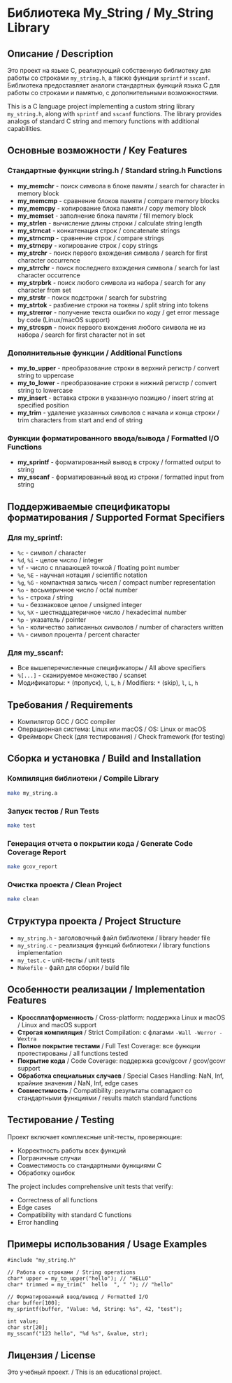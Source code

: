 # Библиотека My_String / My_String Library

## Описание / Description

Это проект на языке C, реализующий собственную библиотеку для работы со строками `my_string.h`, а также функции `sprintf` и `sscanf`. Библиотека предоставляет аналоги стандартных функций языка C для работы со строками и памятью, с дополнительными возможностями.

This is a C language project implementing a custom string library `my_string.h`, along with `sprintf` and `sscanf` functions. The library provides analogs of standard C string and memory functions with additional capabilities.

## Основные возможности / Key Features

### Стандартные функции string.h / Standard string.h Functions
- **my_memchr** - поиск символа в блоке памяти / search for character in memory block
- **my_memcmp** - сравнение блоков памяти / compare memory blocks  
- **my_memcpy** - копирование блока памяти / copy memory block
- **my_memset** - заполнение блока памяти / fill memory block
- **my_strlen** - вычисление длины строки / calculate string length
- **my_strncat** - конкатенация строк / concatenate strings
- **my_strncmp** - сравнение строк / compare strings
- **my_strncpy** - копирование строк / copy strings
- **my_strchr** - поиск первого вхождения символа / search for first character occurrence
- **my_strrchr** - поиск последнего вхождения символа / search for last character occurrence
- **my_strpbrk** - поиск любого символа из набора / search for any character from set
- **my_strstr** - поиск подстроки / search for substring
- **my_strtok** - разбиение строки на токены / split string into tokens
- **my_strerror** - получение текста ошибки по коду / get error message by code (Linux/macOS support)
- **my_strcspn** - поиск первого вхождения любого символа не из набора / search for first character not in set

### Дополнительные функции / Additional Functions
- **my_to_upper** - преобразование строки в верхний регистр / convert string to uppercase
- **my_to_lower** - преобразование строки в нижний регистр / convert string to lowercase  
- **my_insert** - вставка строки в указанную позицию / insert string at specified position
- **my_trim** - удаление указанных символов с начала и конца строки / trim characters from start and end of string

### Функции форматированного ввода/вывода / Formatted I/O Functions
- **my_sprintf** - форматированный вывод в строку / formatted output to string
- **my_sscanf** - форматированный ввод из строки / formatted input from string

## Поддерживаемые спецификаторы форматирования / Supported Format Specifiers

### Для my_sprintf:
- `%c` - символ / character
- `%d`, `%i` - целое число / integer
- `%f` - число с плавающей точкой / floating point number
- `%e`, `%E` - научная нотация / scientific notation
- `%g`, `%G` - компактная запись чисел / compact number representation
- `%o` - восьмеричное число / octal number
- `%s` - строка / string
- `%u` - беззнаковое целое / unsigned integer
- `%x`, `%X` - шестнадцатеричное число / hexadecimal number
- `%p` - указатель / pointer
- `%n` - количество записанных символов / number of characters written
- `%%` - символ процента / percent character

### Для my_sscanf:
- Все вышеперечисленные спецификаторы / All above specifiers
- `%[...]` - сканируемое множество / scanset
- Модификаторы: `*` (пропуск), `l`, `L`, `h` / Modifiers: `*` (skip), `l`, `L`, `h`

## Требования / Requirements

- Компилятор GCC / GCC compiler
- Операционная система: Linux или macOS / OS: Linux or macOS
- Фреймворк Check (для тестирования) / Check framework (for testing)

## Сборка и установка / Build and Installation

### Компиляция библиотеки / Compile Library
```bash
make my_string.a
```

### Запуск тестов / Run Tests
```bash
make test
```

### Генерация отчета о покрытии кода / Generate Code Coverage Report
```bash
make gcov_report
```

### Очистка проекта / Clean Project
```bash
make clean
```

## Структура проекта / Project Structure

- `my_string.h` - заголовочный файл библиотеки / library header file
- `my_string.c` - реализация функций библиотеки / library functions implementation
- `my_test.c` - unit-тесты / unit tests
- `Makefile` - файл для сборки / build file

## Особенности реализации / Implementation Features

- **Кроссплатформенность** / Cross-platform: поддержка Linux и macOS / Linux and macOS support
- **Строгая компиляция** / Strict Compilation: с флагами `-Wall -Werror -Wextra`
- **Полное покрытие тестами** / Full Test Coverage: все функции протестированы / all functions tested
- **Покрытие кода** / Code Coverage: поддержка gcov/gcovr / gcov/gcovr support
- **Обработка специальных случаев** / Special Cases Handling: NaN, Inf, крайние значения / NaN, Inf, edge cases
- **Совместимость** / Compatibility: результаты совпадают со стандартными функциями / results match standard functions

## Тестирование / Testing

Проект включает комплексные unit-тесты, проверяющие:
- Корректность работы всех функций
- Пограничные случаи
- Совместимость со стандартными функциями C
- Обработку ошибок

The project includes comprehensive unit tests that verify:
- Correctness of all functions
- Edge cases
- Compatibility with standard C functions
- Error handling

## Примеры использования / Usage Examples

```
#include "my_string.h"

// Работа со строками / String operations
char* upper = my_to_upper("hello"); // "HELLO"
char* trimmed = my_trim("  hello  ", " "); // "hello"

// Форматированный ввод/вывод / Formatted I/O
char buffer[100];
my_sprintf(buffer, "Value: %d, String: %s", 42, "test");

int value;
char str[20];
my_sscanf("123 hello", "%d %s", &value, str);
```

## Лицензия / License

Это учебный проект. / This is an educational project.
